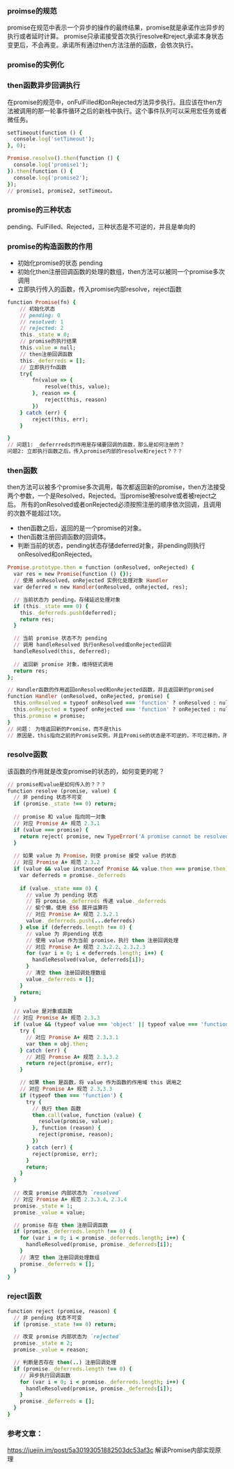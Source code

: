 ### proimse的规范
promise在规范中表示一个异步的操作的最终结果，promise就是承诺作出异步的执行或者延时计算。
promise只承诺接受首次执行resolve和reject,承诺本身状态变更后，不会再变。承诺所有通过then方法注册的函数，会依次执行。
### promise的实例化
### then函数异步回调执行
在promise的规范中，onFulFilled和onRejected方法异步执行。且应该在then方法被调用的那一轮事件循环之后的新栈中执行。这个事件队列可以采用宏任务或者微任务。
```ruby
setTimeout(function () {
  console.log('setTimeout');
}, 0);

Promise.resolve().then(function () {
  console.log('promise1');
}).then(function () {
  console.log('promise2');
});
// promise1, promise2, setTimeout。
```
### promise的三种状态
pending、FulFilled、Rejected，三种状态是不可逆的，并且是单向的
### promise的构造函数的作用
- 初始化promise的状态 pending
- 初始化then注册回调函数的处理的数组，then方法可以被同一个promise多次调用
- 立即执行传入的函数，传入promise内部resolve，reject函数
```ruby
function Promise(fn) {
    // 初始化状态
    // pending: 0
    // resolved: 1
    // rejected: 2
    this._state = 0;
    // promise的执行结果
    this.value = null;
    // then注册回调函数
    this._deferreds = [];
    // 立即执行fn函数
    try{
        fn(value => {
            resolve(this, value);
        }, reason => {
            reject(this, reason)
        })
    } catch (err) {
        reject(this, err);
    }

}
// 问题1: _deferrreds的作用是存储要回调的函数，那么是如何注册的？
问题2: 立即执行函数之后，传入promise内部的resolve和reject？？？
```
### then函数
then方法可以被多个promise多次调用，每次都返回新的promise，then方法接受两个参数，一个是Resolved，Rejected。当promise被resolve或者被reject之后。
所有的onResolved或者onRejected必须按照注册的顺序依次回调，且调用的次数不能超过1次。
- then函数之后，返回的是一个promise的对象。
- then函数注册回调函数的回调体。
- 判断当前的状态，pending状态存储deferred对象，非pending则执行onResolved和onRejected。
```ruby
Promise.prototype.then = function (onResolved, onRejected) {
  var res = new Promise(function () {});
  // 使用 onResolved，onRejected 实例化处理对象 Handler
  var deferred = new Handler(onResolved, onRejected, res);

  // 当前状态为 pending，存储延迟处理对象
  if (this._state === 0) {
    this._deferreds.push(deferred);
    return res;
  }

  // 当前 promise 状态不为 pending
  // 调用 handleResolved 执行onResolved或onRejected回调
  handleResolved(this, deferred);
  
  // 返回新 promise 对象，维持链式调用
  return res;
};
```
```ruby
// Handler函数的作用返回onResolved和onRejected函数，并且返回新的promised
function Handler (onResolved, onRejected, promise) {
  this.onResolved = typeof onResolved === 'function' ? onResolved : null;
  this.onRejected = typeof onRejected === 'function' ? onRejected : null;
  this.promise = promise;
}
// 问题： 为啥返回新的Promise，而不是this
// 原因是，this指向之前的Promise实例，并且Promise的状态是不可逆的，不可迁移的，所以需要返回新的Promise，初始化状态
```
### resolve函数
该函数的作用就是改变promise的状态的，如何变更的呢？
```ruby
// promise和value是如何传入的？？？
function resolve (promise, value) {
  // 非 pending 状态不可变
  if (promise._state !== 0) return;
  
  // promise 和 value 指向同一对象
  // 对应 Promise A+ 规范 2.3.1
  if (value === promise) {
    return reject( promise, new TypeError('A promise cannot be resolved with itself.') );
  }
  
  // 如果 value 为 Promise，则使 promise 接受 value 的状态
  // 对应 Promise A+ 规范 2.3.2
  if (value && value instanceof Promise && value.then === promise.then) {
    var deferreds = promise._deferreds
    
    if (value._state === 0) {
      // value 为 pending 状态
      // 将 promise._deferreds 传递 value._deferreds
      // 偷个懒，使用 ES6 展开运算符
      // 对应 Promise A+ 规范 2.3.2.1
      value._deferreds.push(...deferreds)
    } else if (deferreds.length !== 0) {
      // value 为 非pending 状态
      // 使用 value 作为当前 promise，执行 then 注册回调处理
      // 对应 Promise A+ 规范 2.3.2.2、2.3.2.3
      for (var i = 0; i < deferreds.length; i++) {
        handleResolved(value, deferreds[i]);
      }
      // 清空 then 注册回调处理数组
      value._deferreds = [];
    }
    return;
  }

  // value 是对象或函数
  // 对应 Promise A+ 规范 2.3.3
  if (value && (typeof value === 'object' || typeof value === 'function')) {
    try {
      // 对应 Promise A+ 规范 2.3.3.1
      var then = obj.then;
    } catch (err) {
      // 对应 Promise A+ 规范 2.3.3.2
      return reject(promise, err);
    }

    // 如果 then 是函数，将 value 作为函数的作用域 this 调用之
    // 对应 Promise A+ 规范 2.3.3.3
    if (typeof then === 'function') {
      try {
        // 执行 then 函数
        then.call(value, function (value) {
          resolve(promise, value);
        }, function (reason) {
          reject(promise, reason);
        })
      } catch (err) {
        reject(promise, err);
      }
      return;
    }
  }
  
  // 改变 promise 内部状态为 `resolved`
  // 对应 Promise A+ 规范 2.3.3.4、2.3.4
  promise._state = 1;
  promise._value = value;

  // promise 存在 then 注册回调函数
  if (promise._deferreds.length !== 0) {
    for (var i = 0; i < promise._deferreds.length; i++) {
      handleResolved(promise, promise._deferreds[i]);
    }
    // 清空 then 注册回调处理数组
    promise._deferreds = [];
  }
}
```
### reject函数
```ruby
function reject (promise, reason) {
  // 非 pending 状态不可变
  if (promise._state !== 0) return;

  // 改变 promise 内部状态为 `rejected`
  promise._state = 2;
  promise._value = reason;

  // 判断是否存在 then(..) 注册回调处理
  if (promise._deferreds.length !== 0) {
    // 异步执行回调函数
    for (var i = 0; i < promise._deferreds.length; i++) {
      handleResolved(promise, promise._deferreds[i]);
    }
    promise._deferreds = [];
  }
}

```
### 参考文章：
https://juejin.im/post/5a30193051882503dc53af3c
解读Promise内部实现原理

